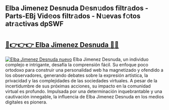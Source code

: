 ## Elba Jimenez Desnuda D𝚎sn𝚞dos filtr𝚊dos - Parts-EBj Vid𝚎os filtr𝚊dos - N𝚞evas f𝚘tos atr𝚊ctivas dpSWF

# <h2><a href="http://mba6p3.tromn.icu/?c=Elba+Jimenez+Desnuda">🔗👉👉👉 Elba Jimenez Desnuda 🔗🔗</a></h2>

[![Elba Jimenez Desnuda nuevo](https://i.imgur.com/pEAQMta.gif)](http://mba6p3.tromn.icu/?c=Elba+Jimenez+Desnuda)
Elba Jimenez Desnuda, un individuo complejo e intrigante, desafía la comprensión fácil. Su enfoque poco ortodoxo para construir una personalidad web ha magnetizado y ofendido a los observadores, generando debates sobre la expresión artística, la privacidad y las complejidades de las sociedades virtuales. A pesar de la incertidumbre de sus próximas acciones, su impacto en la comunidad virtual es profundo. Impulsada por una determinación inquebrantable y una cautivación innegable, la influencia de Elba Jimenez Desnuda en los medios digitales es pionera.
